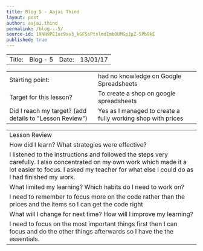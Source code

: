 ```yaml
---
title: Blog 5 - Aajai Thind
layout: post
author: aajai.thind
permalink: /blog---5/
source-id: 1XNN9PE1uc9av3_kGFSsPtslmdImbOUMGpJpZ-5Pb9kE
published: true
---
```

<table>
  <tr>
    <td>Title:  </td>
    <td>Blog - 5</td>
    <td> Date:  </td>
    <td>13/01/17</td>
  </tr>
</table>


<table>
  <tr>
    <td>Starting point:</td>
    <td> had no knowledge on Google Spreadsheets </td>
  </tr>
  <tr>
    <td>Target for this lesson?</td>
    <td>To create a shop on google spreadsheets</td>
  </tr>
  <tr>
    <td>Did I reach my target? 
(add details to "Lesson Review")</td>
    <td>Yes as I managed to create a fully working shop with prices</td>
  </tr>
</table>


<table>
  <tr>
    <td>Lesson Review</td>
  </tr>
  <tr>
    <td>How did I learn? What strategies were effective? </td>
  </tr>
  <tr>
    <td>I listened to the instructions and followed the steps very carefully. I also concentrated on my own work which made it a lot easier to focus. I asked my teacher for what else I could do as I had finished my work.</td>
  </tr>
  <tr>
    <td>What limited my learning? Which habits do I need to work on? </td>
  </tr>
  <tr>
    <td>I need to remember to focus more on the code rather than the prices and the items so I can get the code right</td>
  </tr>
  <tr>
    <td>What will I change for next time? How will I improve my learning?</td>
  </tr>
  <tr>
    <td>I need to focus on the most important things first then I can focus and do the other things afterwards so I have the the essentials.</td>
  </tr>
</table>


